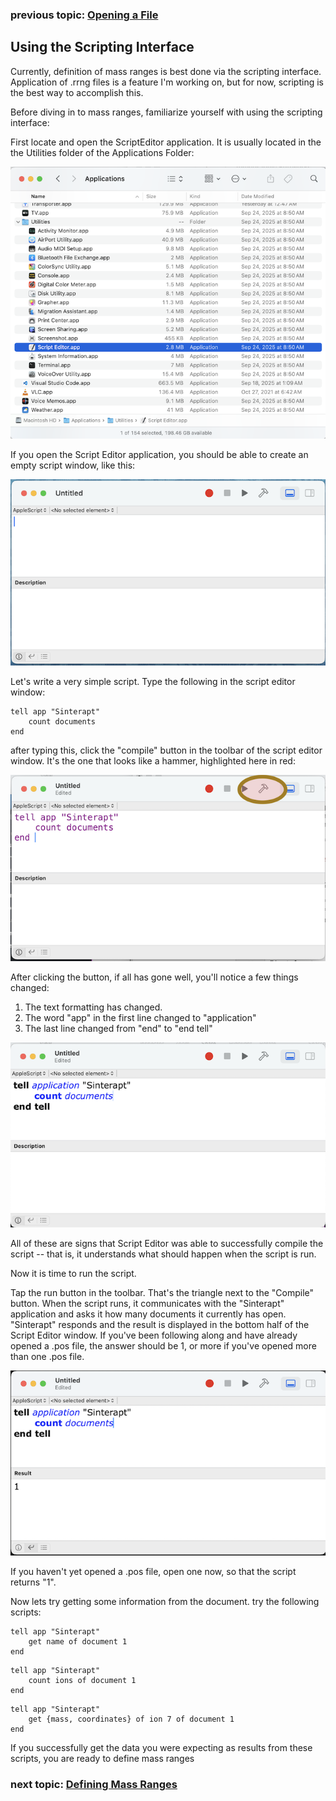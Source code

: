 ### previous topic: [Opening a File](OpeningAFile.md)

## Using the Scripting Interface

Currently, definition of mass ranges is best done via the scripting interface.  Application of .rrng files is a feature I'm working on, but for now, scripting is the best way to accomplish this.

Before diving in to mass ranges, familiarize yourself with using the scripting interface:

First locate and open the ScriptEditor application.  It is usually located in the the Utilities folder of the Applications Folder:

![image](../images/LocatingScriptEditor.png "Locating the Script Editor application")

If you open the Script Editor application, you should be able to create an empty script window, like this:

![image](../images/EmptyScriptEditorWindow.png "An empty Script Editor window")

Let's write a very simple script.  Type the following in the script editor window:

```
tell app "Sinterapt"
    count documents
end 
```

after typing this, click the "compile" button in the toolbar of the script editor window.  It's the one that looks like a hammer, highlighted here in red:

![image](../images/TheCompileButton.png "The compile button")

After clicking the button, if all has gone well, you'll notice a few things changed:

1. The text formatting has changed.
2. The word "app" in the first line changed to "application"
3. The last line changed from "end" to "end tell"

![image](../images/ACompiledScript.png "A compiled script")

All of these are signs that Script Editor was able to successfully compile the script -- that is, it understands what should happen when the script is run.

Now it is time to run the script.

Tap the run button in the toolbar.  That's the triangle next to the "Compile" button. When the script runs, it communicates with the "Sinterapt" application and asks it how many documents it currently has open.  "Sinterapt" responds and the result is displayed in the bottom half of the Script Editor window.  If you've been following along and have already opened a .pos file, the answer should be 1, or more if you've opened more than one .pos file.

![image](../images/AScriptWithAResult.png "A script with a result")

If you haven't yet opened a .pos file, open one now, so that the script returns "1".  

Now lets try getting some information from the document.  try the following scripts:

```
tell app "Sinterapt"
    get name of document 1
end 
```

```
tell app "Sinterapt"
    count ions of document 1
end 
```

```
tell app "Sinterapt"
    get {mass, coordinates} of ion 7 of document 1
end 
```

If you successfully get the data you were expecting as results from these scripts, you are ready to define mass ranges

### next topic: [Defining Mass Ranges](DefiningMassRanges.md)
